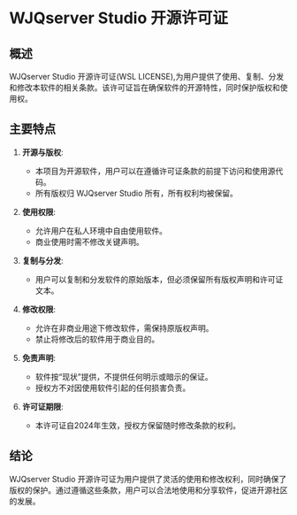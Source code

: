 # WJQserver Studio 开源许可证

## 概述

WJQserver Studio 开源许可证(WSL LICENSE),为用户提供了使用、复制、分发和修改本软件的相关条款。该许可证旨在确保软件的开源特性，同时保护版权和使用权。

## 主要特点

1. **开源与版权**:
   - 本项目为开源软件，用户可以在遵循许可证条款的前提下访问和使用源代码。
   - 所有版权归 WJQserver Studio 所有，所有权利均被保留。

2. **使用权限**:
   - 允许用户在私人环境中自由使用软件。
   - 商业使用时需不修改关键声明。

3. **复制与分发**:
   - 用户可以复制和分发软件的原始版本，但必须保留所有版权声明和许可证文本。

4. **修改权限**:
   - 允许在非商业用途下修改软件，需保持原版权声明。
   - 禁止将修改后的软件用于商业目的。

5. **免责声明**:
   - 软件按“现状”提供，不提供任何明示或暗示的保证。
   - 授权方不对因使用软件引起的任何损害负责。

6. **许可证期限**:
   - 本许可证自2024年生效，授权方保留随时修改条款的权利。

## 结论

WJQserver Studio 开源许可证为用户提供了灵活的使用和修改权利，同时确保了版权的保护。通过遵循这些条款，用户可以合法地使用和分享软件，促进开源社区的发展。
